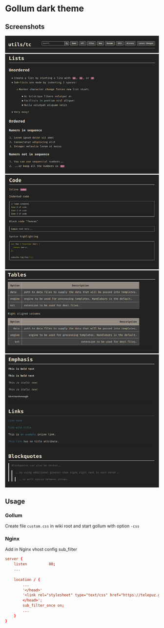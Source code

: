 # Gollum dark theme

## Screenshots

![header](img/header.png)
![lists](img/lists.png)
![code](img/code.png)
![lists](img/tables.png)
![other](img/other.png)

## Usage

### Gollum

Create file `custom.css` in wiki root and start gollum with option `-css`

### Nginx

Add in Nginx vhost config sub_filter

```conf
server {
    listen          80;
    ...

    location / {
        ...
        '</head>'
        '<link rel="stylesheet" type="text/css" href="https://telepuz.github.io/gollum-dark/custom.css" media="all">
        </head>';
        sub_filter_once on;
        ...
    }
}
```